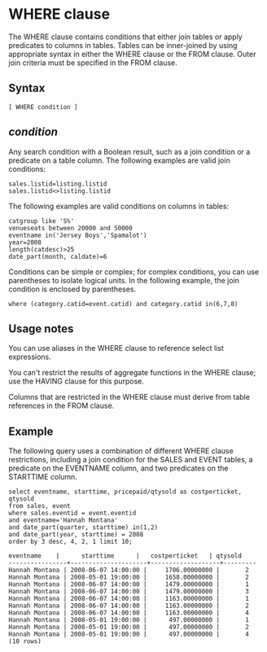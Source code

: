# WHERE clause<a name="r_WHERE_clause"></a>

The WHERE clause contains conditions that either join tables or apply predicates to columns in tables\. Tables can be inner\-joined by using appropriate syntax in either the WHERE clause or the FROM clause\. Outer join criteria must be specified in the FROM clause\. 

## Syntax<a name="r_WHERE_clause-synopsis"></a>

```
[ WHERE condition ]
```

## *condition*<a name="r_WHERE_clause-synopsis-condition"></a>

Any search condition with a Boolean result, such as a join condition or a predicate on a table column\. The following examples are valid join conditions: 

```
sales.listid=listing.listid
sales.listid<>listing.listid
```

The following examples are valid conditions on columns in tables: 

```
catgroup like 'S%'
venueseats between 20000 and 50000
eventname in('Jersey Boys','Spamalot')
year=2008
length(catdesc)>25
date_part(month, caldate)=6
```

Conditions can be simple or complex; for complex conditions, you can use parentheses to isolate logical units\. In the following example, the join condition is enclosed by parentheses\. 

```
where (category.catid=event.catid) and category.catid in(6,7,8)
```

## Usage notes<a name="r_WHERE_clause_usage_notes"></a>

You can use aliases in the WHERE clause to reference select list expressions\. 

You can't restrict the results of aggregate functions in the WHERE clause; use the HAVING clause for this purpose\. 

Columns that are restricted in the WHERE clause must derive from table references in the FROM clause\. 

## Example<a name="r_SELECT_synopsis-example"></a>

The following query uses a combination of different WHERE clause restrictions, including a join condition for the SALES and EVENT tables, a predicate on the EVENTNAME column, and two predicates on the STARTTIME column\. 

```
select eventname, starttime, pricepaid/qtysold as costperticket, qtysold
from sales, event
where sales.eventid = event.eventid
and eventname='Hannah Montana'
and date_part(quarter, starttime) in(1,2)
and date_part(year, starttime) = 2008
order by 3 desc, 4, 2, 1 limit 10;

eventname    |      starttime      |   costperticket   | qtysold
----------------+---------------------+-------------------+---------
Hannah Montana | 2008-06-07 14:00:00 |     1706.00000000 |       2
Hannah Montana | 2008-05-01 19:00:00 |     1658.00000000 |       2
Hannah Montana | 2008-06-07 14:00:00 |     1479.00000000 |       1
Hannah Montana | 2008-06-07 14:00:00 |     1479.00000000 |       3
Hannah Montana | 2008-06-07 14:00:00 |     1163.00000000 |       1
Hannah Montana | 2008-06-07 14:00:00 |     1163.00000000 |       2
Hannah Montana | 2008-06-07 14:00:00 |     1163.00000000 |       4
Hannah Montana | 2008-05-01 19:00:00 |      497.00000000 |       1
Hannah Montana | 2008-05-01 19:00:00 |      497.00000000 |       2
Hannah Montana | 2008-05-01 19:00:00 |      497.00000000 |       4
(10 rows)
```